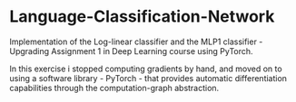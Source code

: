 # Language-Classification-Network
Implementation of the Log-linear classifier and the MLP1 classifier - Upgrading Assignment 1 in Deep Learning course using PyTorch.

In this exercise i stopped computing gradients by hand, and moved on to using a software library - PyTorch - that provides
automatic differentiation capabilities through the computation-graph abstraction.

